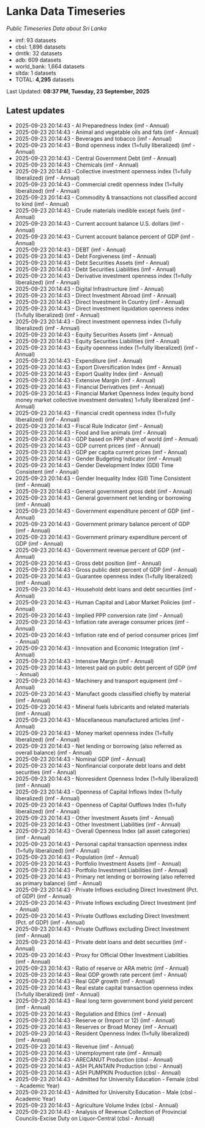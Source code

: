 # Lanka Data Timeseries
*Public Timeseries Data about Sri Lanka*

* imf: 93 datasets
* cbsl: 1,896 datasets
* dmtlk: 32 datasets
* adb: 609 datasets
* world_bank: 1,664 datasets
* sltda: 1 datasets
* TOTAL: **4,295** datasets

Last Updated: **08:37 PM, Tuesday, 23 September, 2025**

## Latest updates

* 2025-09-23 20:14:43 - AI Preparedness Index (imf - Annual)
* 2025-09-23 20:14:43 - Animal and vegetable oils and fats (imf - Annual)
* 2025-09-23 20:14:43 - Beverages and tobacco (imf - Annual)
* 2025-09-23 20:14:43 - Bond openness index (1=fully liberalized) (imf - Annual)
* 2025-09-23 20:14:43 - Central Government Debt (imf - Annual)
* 2025-09-23 20:14:43 - Chemicals (imf - Annual)
* 2025-09-23 20:14:43 - Collective investment openness index (1=fully liberalized) (imf - Annual)
* 2025-09-23 20:14:43 - Commercial credit openness index (1=fully liberalized) (imf - Annual)
* 2025-09-23 20:14:43 - Commodity & transactions not classified accord to kind (imf - Annual)
* 2025-09-23 20:14:43 - Crude materials inedible except fuels (imf - Annual)
* 2025-09-23 20:14:43 - Current account balance U.S. dollars (imf - Annual)
* 2025-09-23 20:14:43 - Current account balance percent of GDP (imf - Annual)
* 2025-09-23 20:14:43 - DEBT (imf - Annual)
* 2025-09-23 20:14:43 - Debt Forgiveness (imf - Annual)
* 2025-09-23 20:14:43 - Debt Securities Assets (imf - Annual)
* 2025-09-23 20:14:43 - Debt Securities Liabilities (imf - Annual)
* 2025-09-23 20:14:43 - Derivative investment openness index (1=fully liberalized) (imf - Annual)
* 2025-09-23 20:14:43 - Digital Infrastructure (imf - Annual)
* 2025-09-23 20:14:43 - Direct Investment Abroad (imf - Annual)
* 2025-09-23 20:14:43 - Direct Investment In Country (imf - Annual)
* 2025-09-23 20:14:43 - Direct investment liquidation openness index (1=fully liberalized) (imf - Annual)
* 2025-09-23 20:14:43 - Direct investment openness index (1=fully liberalized) (imf - Annual)
* 2025-09-23 20:14:43 - Equity Securities Assets (imf - Annual)
* 2025-09-23 20:14:43 - Equity Securities Liabilities (imf - Annual)
* 2025-09-23 20:14:43 - Equity openness index (1=fully liberalized) (imf - Annual)
* 2025-09-23 20:14:43 - Expenditure (imf - Annual)
* 2025-09-23 20:14:43 - Export Diversification Index (imf - Annual)
* 2025-09-23 20:14:43 - Export Quality Index (imf - Annual)
* 2025-09-23 20:14:43 - Extensive Margin (imf - Annual)
* 2025-09-23 20:14:43 - Financial Derivatives (imf - Annual)
* 2025-09-23 20:14:43 - Financial Market Openness Index (equity bond money market collective investment derivates) 1=fully liberalized (imf - Annual)
* 2025-09-23 20:14:43 - Financial credit openness index (1=fully liberalized) (imf - Annual)
* 2025-09-23 20:14:43 - Fiscal Rule Indicator (imf - Annual)
* 2025-09-23 20:14:43 - Food and live animals (imf - Annual)
* 2025-09-23 20:14:43 - GDP based on PPP share of world (imf - Annual)
* 2025-09-23 20:14:43 - GDP current prices (imf - Annual)
* 2025-09-23 20:14:43 - GDP per capita current prices (imf - Annual)
* 2025-09-23 20:14:43 - Gender Budgeting Indicator (imf - Annual)
* 2025-09-23 20:14:43 - Gender Development Index (GDI) Time Consistent (imf - Annual)
* 2025-09-23 20:14:43 - Gender Inequality Index (GII) Time Consistent (imf - Annual)
* 2025-09-23 20:14:43 - General government gross debt (imf - Annual)
* 2025-09-23 20:14:43 - General government net lending or borrowing (imf - Annual)
* 2025-09-23 20:14:43 - Government expenditure percent of GDP (imf - Annual)
* 2025-09-23 20:14:43 - Government primary balance percent of GDP (imf - Annual)
* 2025-09-23 20:14:43 - Government primary expenditure percent of GDP (imf - Annual)
* 2025-09-23 20:14:43 - Government revenue percent of GDP (imf - Annual)
* 2025-09-23 20:14:43 - Gross debt position (imf - Annual)
* 2025-09-23 20:14:43 - Gross public debt percent of GDP (imf - Annual)
* 2025-09-23 20:14:43 - Guarantee openness index (1=fully liberalized) (imf - Annual)
* 2025-09-23 20:14:43 - Household debt loans and debt securities (imf - Annual)
* 2025-09-23 20:14:43 - Human Capital and Labor Market Policies (imf - Annual)
* 2025-09-23 20:14:43 - Implied PPP conversion rate (imf - Annual)
* 2025-09-23 20:14:43 - Inflation rate average consumer prices (imf - Annual)
* 2025-09-23 20:14:43 - Inflation rate end of period consumer prices (imf - Annual)
* 2025-09-23 20:14:43 - Innovation and Economic Integration (imf - Annual)
* 2025-09-23 20:14:43 - Intensive Margin (imf - Annual)
* 2025-09-23 20:14:43 - Interest paid on public debt percent of GDP (imf - Annual)
* 2025-09-23 20:14:43 - Machinery and transport equipment (imf - Annual)
* 2025-09-23 20:14:43 - Manufact goods classified chiefly by material (imf - Annual)
* 2025-09-23 20:14:43 - Mineral fuels lubricants and related materials (imf - Annual)
* 2025-09-23 20:14:43 - Miscellaneous manufactured articles (imf - Annual)
* 2025-09-23 20:14:43 - Money market openness index (1=fully liberalized) (imf - Annual)
* 2025-09-23 20:14:43 - Net lending or borrowing (also referred as overall balance) (imf - Annual)
* 2025-09-23 20:14:43 - Nominal GDP (imf - Annual)
* 2025-09-23 20:14:43 - Nonfinancial corporate debt loans and debt securities (imf - Annual)
* 2025-09-23 20:14:43 - Nonresident Openness Index (1=fully liberalized) (imf - Annual)
* 2025-09-23 20:14:43 - Openness of Capital Inflows Index (1=fully liberalized) (imf - Annual)
* 2025-09-23 20:14:43 - Openness of Capital Outflows Index (1=fully liberalized) (imf - Annual)
* 2025-09-23 20:14:43 - Other Investment Assets (imf - Annual)
* 2025-09-23 20:14:43 - Other Investment Liabilities (imf - Annual)
* 2025-09-23 20:14:43 - Overall Openness Index (all asset categories) (imf - Annual)
* 2025-09-23 20:14:43 - Personal capital transaction openness index (1=fully liberalized) (imf - Annual)
* 2025-09-23 20:14:43 - Population (imf - Annual)
* 2025-09-23 20:14:43 - Portfolio Investment Assets (imf - Annual)
* 2025-09-23 20:14:43 - Portfolio Investment Liabilities (imf - Annual)
* 2025-09-23 20:14:43 - Primary net lending or borrowing (also referred as primary balance) (imf - Annual)
* 2025-09-23 20:14:43 - Private Inflows excluding Direct Investment (Pct. of GDP) (imf - Annual)
* 2025-09-23 20:14:43 - Private Inflows excluding Direct Investment (imf - Annual)
* 2025-09-23 20:14:43 - Private Outflows excluding Direct Investment (Pct. of GDP) (imf - Annual)
* 2025-09-23 20:14:43 - Private Outflows excluding Direct Investment (imf - Annual)
* 2025-09-23 20:14:43 - Private debt loans and debt securities (imf - Annual)
* 2025-09-23 20:14:43 - Proxy for Official Other Investment Liabilities (imf - Annual)
* 2025-09-23 20:14:43 - Ratio of reserve or ARA metric (imf - Annual)
* 2025-09-23 20:14:43 - Real GDP growth rate percent (imf - Annual)
* 2025-09-23 20:14:43 - Real GDP growth (imf - Annual)
* 2025-09-23 20:14:43 - Real estate capital transaction openness index (1=fully liberalized) (imf - Annual)
* 2025-09-23 20:14:43 - Real long term government bond yield percent (imf - Annual)
* 2025-09-23 20:14:43 - Regulation and Ethics (imf - Annual)
* 2025-09-23 20:14:43 - Reserve or (Import or 12) (imf - Annual)
* 2025-09-23 20:14:43 - Reserves or Broad Money (imf - Annual)
* 2025-09-23 20:14:43 - Resident Openness Index (1=fully liberalized) (imf - Annual)
* 2025-09-23 20:14:43 - Revenue (imf - Annual)
* 2025-09-23 20:14:43 - Unemployment rate (imf - Annual)
* 2025-09-23 20:14:43 - ARECANUT Production (cbsl - Annual)
* 2025-09-23 20:14:43 - ASH PLANTAIN Production (cbsl - Annual)
* 2025-09-23 20:14:43 - ASH PUMPKIN Production (cbsl - Annual)
* 2025-09-23 20:14:43 - Admitted for University Education - Female (cbsl - Academic Year)
* 2025-09-23 20:14:43 - Admitted for University Education - Male (cbsl - Academic Year)
* 2025-09-23 20:14:43 - Agriculture Volume Index (cbsl - Annual)
* 2025-09-23 20:14:43 - Analysis of Revenue Collection of Provincial Councils-Excise Duty on Liquor-Central (cbsl - Annual)